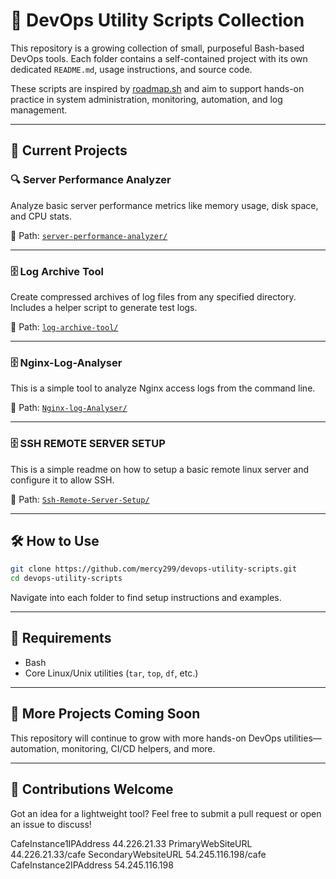 # 🧰 DevOps Utility Scripts Collection

This repository is a growing collection of small, purposeful Bash-based DevOps tools. Each folder contains a self-contained project with its own dedicated `README.md`, usage instructions, and source code.

These scripts are inspired by [roadmap.sh](https://roadmap.sh/devops) and aim to support hands-on practice in system administration, monitoring, automation, and log management.

---

## 📁 Current Projects

### 🔍 **Server Performance Analyzer**
Analyze basic server performance metrics like memory usage, disk space, and CPU stats.

📂 Path: [`server-performance-analyzer/`](./server-performance-analyzer)

---

### 🗄️ **Log Archive Tool**
Create compressed archives of log files from any specified directory. Includes a helper script to generate test logs.

📂 Path: [`log-archive-tool/`](./log-archive-tool)

---
### 🗄️ **Nginx-Log-Analyser**
This is a simple tool to analyze Nginx access logs from the command line.

📂 Path: [`Nginx-log-Analyser/`](./Nginx-Log-Analyser)

---

### 🗄️ **SSH REMOTE SERVER SETUP**
This is a simple readme on how to setup a basic remote linux server and configure it to allow SSH.

📂 Path: [`Ssh-Remote-Server-Setup/`](./ssh-remote-server-setup)

---
## 🛠️ How to Use

```bash
git clone https://github.com/mercy299/devops-utility-scripts.git
cd devops-utility-scripts
```

Navigate into each folder to find setup instructions and examples.

---

## 🧪 Requirements

- Bash
- Core Linux/Unix utilities (`tar`, `top`, `df`, etc.)

---

## 🚧 More Projects Coming Soon

This repository will continue to grow with more hands-on DevOps utilities—automation, monitoring, CI/CD helpers, and more.

---

## 🤝 Contributions Welcome

Got an idea for a lightweight tool? Feel free to submit a pull request or open an issue to discuss!


CafeInstance1IPAddress	44.226.21.33
PrimaryWebSiteURL	44.226.21.33/cafe
SecondaryWebsiteURL	54.245.116.198/cafe
CafeInstance2IPAddress	54.245.116.198